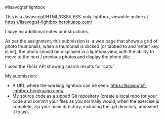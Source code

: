 #lisavogtsf lightbox

This is a Javascript/HTML/CSS/LESS-only lightbox, viewable online at <https://lisavogtsf-lightbox.herokuapp.com/>

I have no additional notes or instructions.

As per the assignment, this submission is: a web page that shows a grid of photo thumbnails; when a thumbnail is clicked [or tabbed to and 'enter' key is hit], the photo should be displayed in a lightbox view, with the ability to move to the next / previous photos and display the photo title. 

I used the Flickr API showing search results for 'cats.'

My submission:

* A URL where the working lightbox can be seen: <https://lisavogtsf-lightbox.herokuapp.com/>
* My source code as a zipped Git repository (create a local repo for your code and commit your files as you normally would; when the exercise is complete, zip your main directory, including the .git directory, and send it to us).